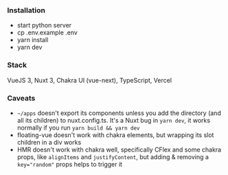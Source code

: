 ### Installation

- start python server
- cp .env.example .env
- yarn install
- yarn dev

### Stack

VueJS 3, Nuxt 3, Chakra UI (vue-next), TypeScript, Vercel

### Caveats

- `~/apps` doesn't export its components unless you add the directory (and all its children) to nuxt.config.ts. It's a Nuxt bug in `yarn dev`, it works normally if you run `yarn build && yarn dev`
- floating-vue doesn't work with chakra elements, but wrapping its slot children in a div works
- HMR doesn't work with chakra well, specifically CFlex and some chakra props, like `alignItems` and `justifyContent`, but adding & removing a `key="random"` props helps to trigger it
